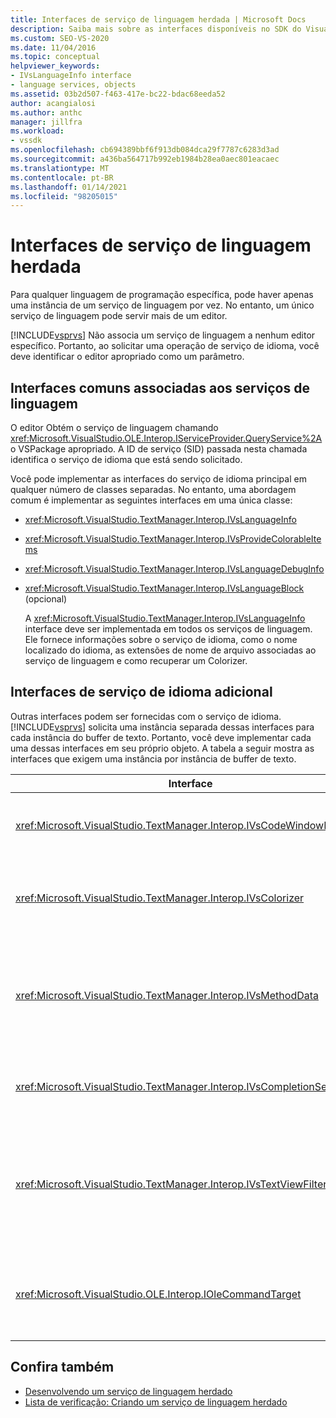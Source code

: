 ```yaml
---
title: Interfaces de serviço de linguagem herdada | Microsoft Docs
description: Saiba mais sobre as interfaces disponíveis no SDK do Visual Studio que fornecem recursos de serviço de linguagem herdado.
ms.custom: SEO-VS-2020
ms.date: 11/04/2016
ms.topic: conceptual
helpviewer_keywords:
- IVsLanguageInfo interface
- language services, objects
ms.assetid: 03b2d507-f463-417e-bc22-bdac68eeda52
author: acangialosi
ms.author: anthc
manager: jillfra
ms.workload:
- vssdk
ms.openlocfilehash: cb694389bbf6f913db084dca29f7787c6283d3ad
ms.sourcegitcommit: a436ba564717b992eb1984b28ea0aec801eacaec
ms.translationtype: MT
ms.contentlocale: pt-BR
ms.lasthandoff: 01/14/2021
ms.locfileid: "98205015"
---
```

# <a name="legacy-language-service-interfaces"></a>Interfaces de serviço de linguagem herdada
Para qualquer linguagem de programação específica, pode haver apenas uma instância de um serviço de linguagem por vez. No entanto, um único serviço de linguagem pode servir mais de um editor.

 [!INCLUDE[vsprvs](../../code-quality/includes/vsprvs_md.md)] Não associa um serviço de linguagem a nenhum editor específico. Portanto, ao solicitar uma operação de serviço de idioma, você deve identificar o editor apropriado como um parâmetro.

## <a name="common-interfaces-associated-with-language-services"></a>Interfaces comuns associadas aos serviços de linguagem
 O editor Obtém o serviço de linguagem chamando <xref:Microsoft.VisualStudio.OLE.Interop.IServiceProvider.QueryService%2A> o VSPackage apropriado. A ID de serviço (SID) passada nesta chamada identifica o serviço de idioma que está sendo solicitado.

 Você pode implementar as interfaces do serviço de idioma principal em qualquer número de classes separadas. No entanto, uma abordagem comum é implementar as seguintes interfaces em uma única classe:

- <xref:Microsoft.VisualStudio.TextManager.Interop.IVsLanguageInfo>

- <xref:Microsoft.VisualStudio.TextManager.Interop.IVsProvideColorableItems>

- <xref:Microsoft.VisualStudio.TextManager.Interop.IVsLanguageDebugInfo>

- <xref:Microsoft.VisualStudio.TextManager.Interop.IVsLanguageBlock> (opcional)

  A <xref:Microsoft.VisualStudio.TextManager.Interop.IVsLanguageInfo> interface deve ser implementada em todos os serviços de linguagem. Ele fornece informações sobre o serviço de idioma, como o nome localizado do idioma, as extensões de nome de arquivo associadas ao serviço de linguagem e como recuperar um Colorizer.

## <a name="additional-language-service-interfaces"></a>Interfaces de serviço de idioma adicional
 Outras interfaces podem ser fornecidas com o serviço de idioma. [!INCLUDE[vsprvs](../../code-quality/includes/vsprvs_md.md)] solicita uma instância separada dessas interfaces para cada instância do buffer de texto. Portanto, você deve implementar cada uma dessas interfaces em seu próprio objeto. A tabela a seguir mostra as interfaces que exigem uma instância por instância de buffer de texto.

|Interface|Descrição|
|---------------|-----------------|
|<xref:Microsoft.VisualStudio.TextManager.Interop.IVsCodeWindowManager>|Gerencia adorners de janela de código, como a barra suspensa. Você pode obter essa interface usando o <xref:Microsoft.VisualStudio.TextManager.Interop.IVsLanguageInfo.GetCodeWindowManager%2A> método. Há uma <xref:Microsoft.VisualStudio.TextManager.Interop.IVsCodeWindowManager> por janela de código.|
|<xref:Microsoft.VisualStudio.TextManager.Interop.IVsColorizer>|Palavras-chave e delimitadores de idioma colore. Você pode obter essa interface usando o <xref:Microsoft.VisualStudio.TextManager.Interop.IVsLanguageInfo.GetColorizer%2A> método. <xref:Microsoft.VisualStudio.TextManager.Interop.IVsColorizer> é chamado no momento do pintura. Evite o trabalho de computação intensiva dentro <xref:Microsoft.VisualStudio.TextManager.Interop.IVsColorizer> ou o desempenho pode ser afetado.|
|<xref:Microsoft.VisualStudio.TextManager.Interop.IVsMethodData>|Fornece dicas de ferramentas de parâmetro IntelliSense. Quando o serviço de linguagem reconhece um caractere que indica que os dados do método devem ser exibidos, como um parêntese de abertura, ele chama o <xref:Microsoft.VisualStudio.TextManager.Interop.IVsMethodTipWindow.SetMethodData%2A> método para notificar a exibição de texto de que o serviço de idioma está pronto para exibir uma dica de ferramenta de informações de parâmetro. Em seguida, a exibição de texto chama o serviço de idioma usando os métodos da <xref:Microsoft.VisualStudio.TextManager.Interop.IVsMethodData> interface para obter as informações necessárias para exibir a dica de ferramenta.|
|<xref:Microsoft.VisualStudio.TextManager.Interop.IVsCompletionSet>|Fornece a conclusão da instrução IntelliSense. Quando o serviço de idioma está pronto para exibir uma lista de conclusão, ele chama o <xref:Microsoft.VisualStudio.TextManager.Interop.IVsTextView.UpdateCompletionStatus%2A> método na exibição de texto. Em seguida, a exibição de texto chama o serviço de idioma usando métodos no <xref:Microsoft.VisualStudio.TextManager.Interop.IVsCompletionSet> objeto.|
|<xref:Microsoft.VisualStudio.TextManager.Interop.IVsTextViewFilter>|Permite a modificação da exibição de texto usando o manipulador de comandos. A classe na qual você implementa a <xref:Microsoft.VisualStudio.TextManager.Interop.IVsTextViewFilter> interface também deve implementar a <xref:Microsoft.VisualStudio.OLE.Interop.IOleCommandTarget> interface. A exibição de texto recupera o <xref:Microsoft.VisualStudio.TextManager.Interop.IVsTextViewFilter> objeto consultando o <xref:Microsoft.VisualStudio.OLE.Interop.IOleCommandTarget> objeto que é passado para o <xref:Microsoft.VisualStudio.TextManager.Interop.IVsTextView.AddCommandFilter%2A> método. Deve haver um <xref:Microsoft.VisualStudio.TextManager.Interop.IVsTextViewFilter> objeto para cada exibição.|
|<xref:Microsoft.VisualStudio.OLE.Interop.IOleCommandTarget>|Intercepta comandos que o usuário digita na janela de código. Monitorar a saída de sua <xref:Microsoft.VisualStudio.OLE.Interop.IOleCommandTarget> implementação para fornecer informações de conclusão personalizadas e exibir a modificação<br /><br /> Para passar o <xref:Microsoft.VisualStudio.OLE.Interop.IOleCommandTarget> objeto para a exibição de texto, chame <xref:Microsoft.VisualStudio.TextManager.Interop.IVsTextView.AddCommandFilter%2A> .|

## <a name="see-also"></a>Confira também
- [Desenvolvendo um serviço de linguagem herdado](../../extensibility/internals/developing-a-legacy-language-service.md)
- [Lista de verificação: Criando um serviço de linguagem herdado](../../extensibility/internals/checklist-creating-a-legacy-language-service.md)
